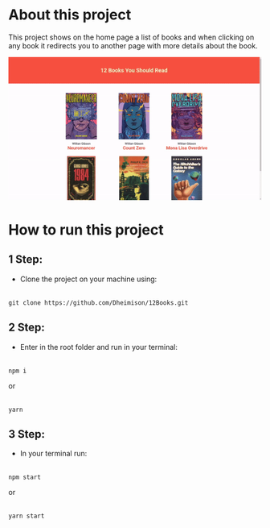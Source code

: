 # About this project

This project shows on the home page a list of books and when clicking on any book it redirects you to another page with more details about the book.

<div style="text-align: center">
  <img src="./.github/demo.gif" alt="demonstration gif"/>
</div>

# How to run this project

## 1 Step:

- Clone the project on your machine using:

<pre><code>
git clone https://github.com/Dheimison/12Books.git
</code></pre>

## 2 Step:

- Enter in the root folder and run in your terminal:

<pre><code>
npm i
</code></pre>

or

<pre><code>
yarn
</code></pre>

## 3 Step:

- In your terminal run:

<pre><code>
npm start
</code></pre>

or

<pre><code>
yarn start
</code></pre>
